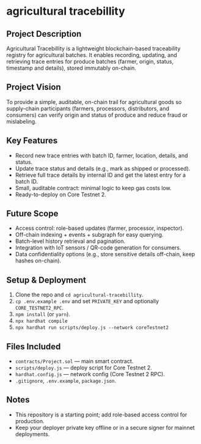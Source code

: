 # agricultural tracebillity

## Project Description
Agricultural Tracebillity is a lightweight blockchain-based traceability registry for agricultural batches. It enables recording, updating, and retrieving trace entries for produce batches (farmer, origin, status, timestamp and details), stored immutably on-chain.

## Project Vision
To provide a simple, auditable, on-chain trail for agricultural goods so supply-chain participants (farmers, processors, distributors, and consumers) can verify origin and status of produce and reduce fraud or mislabeling.

## Key Features
- Record new trace entries with batch ID, farmer, location, details, and status.
- Update trace status and details (e.g., mark as shipped or processed).
- Retrieve full trace details by internal ID and get the latest entry for a batch ID.
- Small, auditable contract: minimal logic to keep gas costs low.
- Ready-to-deploy on Core Testnet 2.

## Future Scope
- Access control: role-based updates (farmer, processor, inspector).
- Off-chain indexing + events + subgraph for easy querying.
- Batch-level history retrieval and pagination.
- Integration with IoT sensors / QR-code generation for consumers.
- Data confidentiality options (e.g., store sensitive details off-chain, keep hashes on-chain).

## Setup & Deployment
1. Clone the repo and `cd agricultural-tracebillity`.
2. `cp .env.example .env` and set `PRIVATE_KEY` and optionally `CORE_TESTNET2_RPC`.
3. `npm install` (or `yarn`).
4. `npx hardhat compile`
5. `npx hardhat run scripts/deploy.js --network coreTestnet2`

## Files Included
- `contracts/Project.sol` — main smart contract.
- `scripts/deploy.js` — deploy script for Core Testnet 2.
- `hardhat.config.js` — network config (Core Testnet 2 RPC).
- `.gitignore`, `.env.example`, `package.json`.

## Notes
- This repository is a starting point; add role-based access control for production.
- Keep your deployer private key offline or in a secure signer for mainnet deployments.



